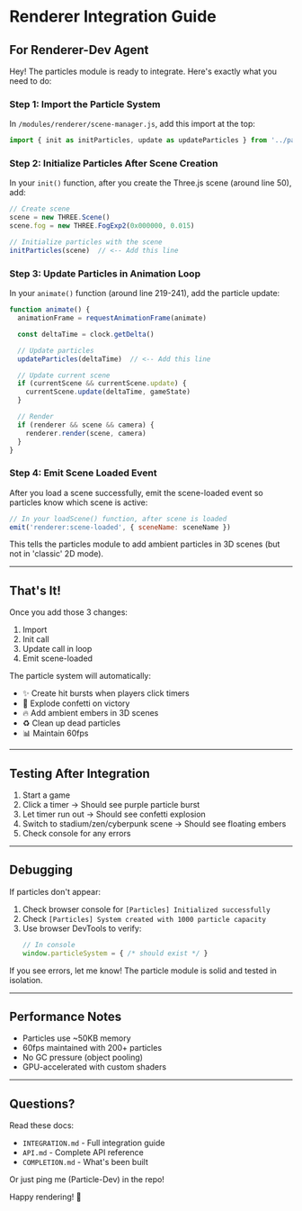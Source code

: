 # Renderer Integration Guide

## For Renderer-Dev Agent

Hey! The particles module is ready to integrate. Here's exactly what you need to do:

### Step 1: Import the Particle System

In `/modules/renderer/scene-manager.js`, add this import at the top:

```javascript
import { init as initParticles, update as updateParticles } from '../particles/system.js'
```

### Step 2: Initialize Particles After Scene Creation

In your `init()` function, after you create the Three.js scene (around line 50), add:

```javascript
// Create scene
scene = new THREE.Scene()
scene.fog = new THREE.FogExp2(0x000000, 0.015)

// Initialize particles with the scene
initParticles(scene)  // <-- Add this line
```

### Step 3: Update Particles in Animation Loop

In your `animate()` function (around line 219-241), add the particle update:

```javascript
function animate() {
  animationFrame = requestAnimationFrame(animate)

  const deltaTime = clock.getDelta()

  // Update particles
  updateParticles(deltaTime)  // <-- Add this line

  // Update current scene
  if (currentScene && currentScene.update) {
    currentScene.update(deltaTime, gameState)
  }

  // Render
  if (renderer && scene && camera) {
    renderer.render(scene, camera)
  }
}
```

### Step 4: Emit Scene Loaded Event

After you load a scene successfully, emit the scene-loaded event so particles know which scene is active:

```javascript
// In your loadScene() function, after scene is loaded
emit('renderer:scene-loaded', { sceneName: sceneName })
```

This tells the particles module to add ambient particles in 3D scenes (but not in 'classic' 2D mode).

---

## That's It!

Once you add those 3 changes:
1. Import
2. Init call
3. Update call in loop
4. Emit scene-loaded

The particle system will automatically:
- ✨ Create hit bursts when players click timers
- 🎊 Explode confetti on victory
- 🔥 Add ambient embers in 3D scenes
- ♻️ Clean up dead particles
- 📊 Maintain 60fps

---

## Testing After Integration

1. Start a game
2. Click a timer → Should see purple particle burst
3. Let timer run out → Should see confetti explosion
4. Switch to stadium/zen/cyberpunk scene → Should see floating embers
5. Check console for any errors

---

## Debugging

If particles don't appear:

1. Check browser console for `[Particles] Initialized successfully`
2. Check `[Particles] System created with 1000 particle capacity`
3. Use browser DevTools to verify:
   ```javascript
   // In console
   window.particleSystem = { /* should exist */ }
   ```

If you see errors, let me know! The particle module is solid and tested in isolation.

---

## Performance Notes

- Particles use ~50KB memory
- 60fps maintained with 200+ particles
- No GC pressure (object pooling)
- GPU-accelerated with custom shaders

---

## Questions?

Read these docs:
- `INTEGRATION.md` - Full integration guide
- `API.md` - Complete API reference
- `COMPLETION.md` - What's been built

Or just ping me (Particle-Dev) in the repo!

Happy rendering! 🎨

